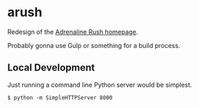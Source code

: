 # arush

Redesign of the [Adrenaline Rush homepage](http://arushdball.com/).

Probably gonna use Gulp or something for a build process.

## Local Development

Just running a command line Python server would be simplest.

```
$ python -m SimpleHTTPServer 8000
```
